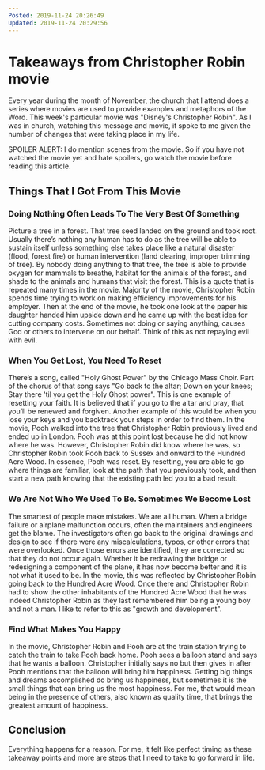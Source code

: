 ```yaml
---
Posted: 2019-11-24 20:26:49
Updated: 2019-11-24 20:29:56
---
```


# Takeaways from Christopher Robin movie

Every year during the month of November, the church that I attend does a series where movies are used to provide examples and metaphors of the Word. This week's particular movie was "Disney's Christopher Robin". As I was in church, watching this message and movie, it spoke to me given the number of changes that were taking place in my life.

SPOILER ALERT: I do mention scenes from the movie. So if you have not watched the movie yet and hate spoilers, go watch the movie before reading this article.

## Things That I Got From This Movie

### Doing Nothing Often Leads To The Very Best Of Something

Picture a tree in a forest. That tree seed landed on the ground and took root. Usually there’s nothing any human has to do as the tree will be able to sustain itself unless something else takes place like a natural disaster (flood, forest fire) or human intervention (land clearing, improper trimming of tree). By nobody doing anything to that tree, the tree is able to provide oxygen for mammals to breathe, habitat for the animals of the forest, and shade to the animals and humans that visit the forest.  This is a quote that is repeated many times in the movie. Majority of the movie, Christopher Robin spends time trying to work on making efficiency improvements for his employer. Then at the end of the movie, he took one look at the paper his daughter handed him upside down and he came up with the best idea for cutting company costs. Sometimes not doing or saying anything, causes God or others to intervene on our behalf. Think of this as not repaying evil with evil.

### When You Get Lost, You Need To Reset

There’s a song, called "Holy Ghost Power" by the Chicago Mass Choir. Part of the chorus of that song says "Go back to the altar; Down on your knees; Stay there 'til you get the Holy Ghost power". This is one example of resetting your faith. It is believed that if you go to the altar and pray, that you’ll be renewed and forgiven. Another example of this would be when you lose your keys and you backtrack your steps in order to find them.  In the movie, Pooh walked into the tree that Christopher Robin previously lived and ended up in London. Pooh was at this point lost because he did not know where he was. However, Christopher Robin did know where he was, so Christopher Robin took Pooh back to Sussex and onward to the Hundred Acre Wood. In essence, Pooh was reset. By resetting, you are able to go where things are familiar, look at the path that you previously took, and then start a new path knowing that the existing path led you to a bad result.

### We Are Not Who We Used To Be. Sometimes We Become Lost

The smartest of people make mistakes. We are all human. When a bridge failure or airplane malfunction occurs, often the maintainers and engineers get the blame. The investigators often go back to the original drawings and design to see if there were any miscalculations, typos, or other errors that were overlooked. Once those errors are identified, they are corrected so that they do not occur again. Whether it be redrawing the bridge or redesigning a component of the plane, it has now become better and it is not what it used to be. In the movie, this was reflected by Christopher Robin going back to the Hundred Acre Wood. Once there and Christopher Robin had to show the other inhabitants of the Hundred Acre Wood that he was indeed Christopher Robin as they last remembered him being a young boy and not a man. I like to refer to this as "growth and development".

### Find What Makes You Happy

In the movie, Christopher Robin and Pooh are at the train station trying to catch the train to take Pooh back home. Pooh sees a balloon stand and says that he wants a balloon. Christopher initially says no but then gives in after Pooh mentions that the balloon will bring him happiness. Getting big things and dreams accomplished do bring us happiness, but sometimes it is the small things that can bring us the most happiness. For me, that would mean being in the presence of others, also known as quality time, that brings the greatest amount of happiness.

## Conclusion

Everything happens for a reason.  For me, it felt like perfect timing as these takeaway points and more are steps that I need to take to go forward in life.

